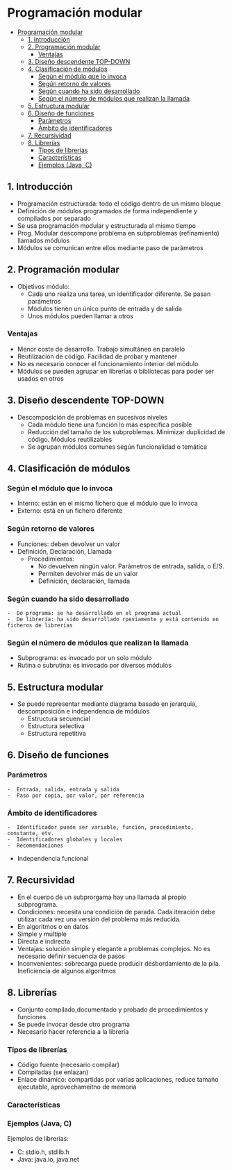 # Programación modular

- [Programación modular](#programaci%C3%B3n-modular)
  - [1. Introducción](#1-introducci%C3%B3n)
  - [2. Programación modular](#2-programaci%C3%B3n-modular)
    - [Ventajas](#ventajas)
  - [3. Diseño descendente TOP-DOWN](#3-dise%C3%B1o-descendente-top-down)
  - [4. Clasificación de módulos](#4-clasificaci%C3%B3n-de-m%C3%B3dulos)
    - [Según el módulo que lo invoca](#seg%C3%BAn-el-m%C3%B3dulo-que-lo-invoca)
    - [Según retorno de valores](#seg%C3%BAn-retorno-de-valores)
    - [Según cuando ha sido desarrollado](#seg%C3%BAn-cuando-ha-sido-desarrollado)
    - [Según el número de módulos que realizan la llamada](#seg%C3%BAn-el-n%C3%BAmero-de-m%C3%B3dulos-que-realizan-la-llamada)
  - [5. Estructura modular](#5-estructura-modular)
  - [6. Diseño de funciones](#6-dise%C3%B1o-de-funciones)
    - [Parámetros](#par%C3%A1metros)
    - [Ámbito de identificadores](#%C3%A1mbito-de-identificadores)
  - [7. Recursividad](#7-recursividad)
  - [8. Librerías](#8-librer%C3%ADas)
    - [Tipos de librerías](#tipos-de-librer%C3%ADas)
    - [Características](#caracter%C3%ADsticas)
    - [Ejemplos (Java, C)](#ejemplos-java-c)

## 1. Introducción

- Programación estructurada: todo el código dentro de un mismo bloque
- Definición de módulos programados de forma independiente y compilados por separado
- Se usa programación modular y estructurada al mismo tiempo
- Prog. Modular descompone problema en subproblemas (refinamiento) llamados módulos
- Módulos se comunican entre ellos mediante paso de parámetros

## 2. Programación modular

- Objetivos módulo:
	-  Cada uno realiza una tarea, un identificador diferente. Se pasan parámetros
	-  Módulos tienen un único punto de entrada y de salida
	-  Unos módulos pueden llamar a otros

### Ventajas

- Menor coste de desarrollo. Trabajo simultáneo en paralelo
- Reutilización de código. Facilidad de probar y mantener
- No es necesario conocer el funcionamiento interior del módulo
- Módulos se pueden agrupar en librerías o bibliotecas para poder ser usados en otros

## 3. Diseño descendente TOP-DOWN

-  Descomposición de problemas en sucesivos niveles 
	-  Cada módulo tiene una función lo más específica posible
	-  Reducción del tamaño de los subproblemas. Minimizar duplicidad de código. Módulos reutilizables
	-  Se agrupan módulos comunes según funcionalidad o temática 

## 4. Clasificación de módulos

### Según el módulo que lo invoca

- Interno: están en el mismo fichero que el módulo que lo invoca
- Externo: está en un fichero diferente

### Según retorno de valores

  - Funciones: deben devolver un valor
  - Definición, Declaración,  Llamada
    - Procedimientos:
      - No devuelven ningún valor. Parámetros de entrada, salida, o E/S.
      - Permiten devolver más de un valor
      - Definición, declaración, llamada

### Según cuando ha sido desarrollado

	-  De programa: se ha desarrollado en el programa actual
	-  De librería: ha sido desarrollado rpeviamente y está contenido en ficheros de librerías

### Según  el número de módulos que realizan la llamada

- Subprograma: es invocado por un solo módulo
- Rutina o subrutina: es invocado por diversos módulos

## 5. Estructura modular

- Se puede representar mediante diagrama basado en jerarquía, descomposición e independencia de módulos
	-  Estructura secuencial
	-  Estructura selectiva
	-  Estructura repetitiva

## 6. Diseño de funciones

### Parámetros

	-  Entrada, salida, entrada y salida
	-  Paso por copia, por valor, por referencia

### Ámbito de identificadores

	-  Identificador puede ser variable, función, procedimiento, constante, etv.
	-  Identificadores globales y locales
	-  Recomendaciones
- Independencia funcional

## 7. Recursividad

- En el cuerpo de un subprorgama hay una llamada al propio subprograma.
- Condiciones: necesita una condición de parada. Cada iteración debe utilizar cada vez una versión del problema más reducida.
- En algoritmos o en datos
- Simple y múltiple
- Directa e indirecta
- Ventajas:  solución simple y elegante a problemas complejos. No es necesario definir secuencia de pasos
- Inconvenientes: sobrecarga puede producir desbordamiento de la pila. Ineficiencia de algunos algoritmos

## 8. Librerías

- Conjunto compilado,documentado y probado de procedimientos y funciones
- Se puede invocar desde otro programa
- Necesario hacer referencia a la librería

### Tipos de librerías

- Código fuente (necesario compilar)
- Compiladas (se enlazan)
- Enlace dinámico: compartidas por varias aplicaciones, reduce tamaño ejecutable, aprovechameitno de memoria

### Características

### Ejemplos (Java, C)

Ejemplos de librerías:

- C: stdio.h, stdlib.h
- Java: java.io, java.net
